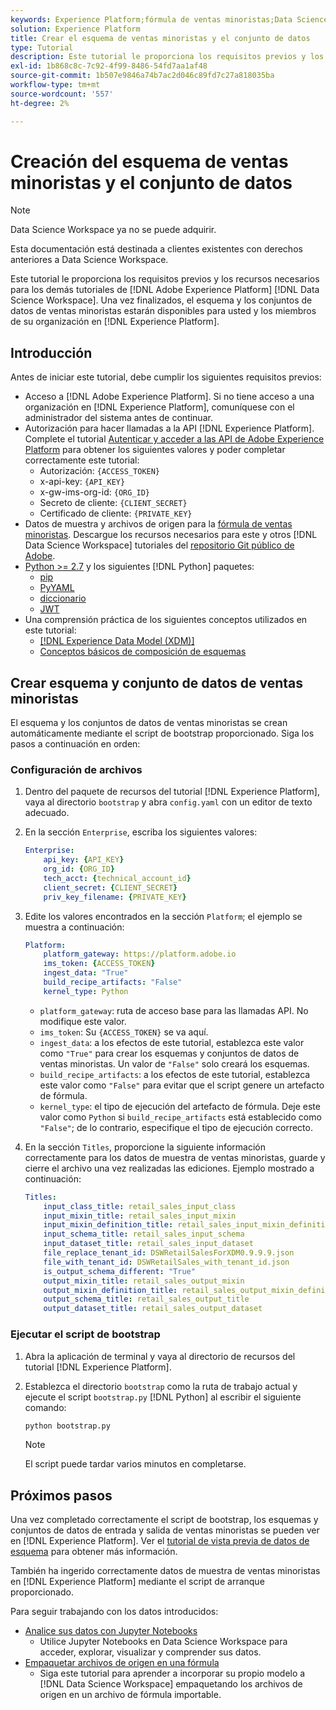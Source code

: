 ```yaml
---
keywords: Experience Platform;fórmula de ventas minoristas;Data Science Workspace;temas populares;fórmulas
solution: Experience Platform
title: Crear el esquema de ventas minoristas y el conjunto de datos
type: Tutorial
description: Este tutorial le proporciona los requisitos previos y los recursos necesarios para todos los demás tutoriales de Adobe Experience Platform Data Science Workspace. Una vez finalizados, el esquema y los conjuntos de datos de ventas minoristas estarán disponibles para usted y los miembros de su organización en Experience Platform.
exl-id: 1b868c8c-7c92-4f99-8486-54fd7aa1af48
source-git-commit: 1b507e9846a74b7ac2d046c89fd7c27a818035ba
workflow-type: tm+mt
source-wordcount: '557'
ht-degree: 2%

---
```



# Creación del esquema de ventas minoristas y el conjunto de datos

>[!NOTE]
>
>Data Science Workspace ya no se puede adquirir.
>
>Esta documentación está destinada a clientes existentes con derechos anteriores a Data Science Workspace.

Este tutorial le proporciona los requisitos previos y los recursos necesarios para los demás tutoriales de [!DNL Adobe Experience Platform] [!DNL Data Science Workspace]. Una vez finalizados, el esquema y los conjuntos de datos de ventas minoristas estarán disponibles para usted y los miembros de su organización en [!DNL Experience Platform].

## Introducción

Antes de iniciar este tutorial, debe cumplir los siguientes requisitos previos:

- Acceso a [!DNL Adobe Experience Platform]. Si no tiene acceso a una organización en [!DNL Experience Platform], comuníquese con el administrador del sistema antes de continuar.
- Autorización para hacer llamadas a la API [!DNL Experience Platform]. Complete el tutorial [Autenticar y acceder a las API de Adobe Experience Platform](https://www.adobe.com/go/platform-api-authentication-en) para obtener los siguientes valores y poder completar correctamente este tutorial:
   - Autorización: `{ACCESS_TOKEN}`
   - x-api-key: `{API_KEY}`
   - x-gw-ims-org-id: `{ORG_ID}`
   - Secreto de cliente: `{CLIENT_SECRET}`
   - Certificado de cliente: `{PRIVATE_KEY}`
- Datos de muestra y archivos de origen para la [fórmula de ventas minoristas](../pre-built-recipes/retail-sales.md). Descargue los recursos necesarios para este y otros [!DNL Data Science Workspace] tutoriales del [repositorio Git público de Adobe](https://github.com/adobe/experience-platform-dsw-reference/).
- [Python >= 2.7](https://www.python.org/downloads/) y los siguientes [!DNL Python] paquetes:
   - [pip](https://pypi.org/project/pip/)
   - [PyYAML](https://pyyaml.org/)
   - [diccionario](https://pypi.org/project/dictor/)
   - [JWT](https://pypi.org/project/jwt/)
- Una comprensión práctica de los siguientes conceptos utilizados en este tutorial:
   - [[!DNL Experience Data Model (XDM)]](../../xdm/home.md)
   - [Conceptos básicos de composición de esquemas](../../xdm/schema/field-dictionary.md)

## Crear esquema y conjunto de datos de ventas minoristas

El esquema y los conjuntos de datos de ventas minoristas se crean automáticamente mediante el script de bootstrap proporcionado. Siga los pasos a continuación en orden:

### Configuración de archivos

1. Dentro del paquete de recursos del tutorial [!DNL Experience Platform], vaya al directorio `bootstrap` y abra `config.yaml` con un editor de texto adecuado.
2. En la sección `Enterprise`, escriba los siguientes valores:

   ```yaml
   Enterprise:
       api_key: {API_KEY}
       org_id: {ORG_ID}
       tech_acct: {technical_account_id}
       client_secret: {CLIENT_SECRET}
       priv_key_filename: {PRIVATE_KEY}
   ```

3. Edite los valores encontrados en la sección `Platform`; el ejemplo se muestra a continuación:

   ```yaml
   Platform:
       platform_gateway: https://platform.adobe.io
       ims_token: {ACCESS_TOKEN}
       ingest_data: "True"
       build_recipe_artifacts: "False"
       kernel_type: Python
   ```

   - `platform_gateway`: ruta de acceso base para las llamadas API. No modifique este valor.
   - `ims_token`: Su `{ACCESS_TOKEN}` se va aquí.
   - `ingest_data`: a los efectos de este tutorial, establezca este valor como `"True"` para crear los esquemas y conjuntos de datos de ventas minoristas. Un valor de `"False"` solo creará los esquemas.
   - `build_recipe_artifacts`: a los efectos de este tutorial, establezca este valor como `"False"` para evitar que el script genere un artefacto de fórmula.
   - `kernel_type`: el tipo de ejecución del artefacto de fórmula. Deje este valor como `Python` si `build_recipe_artifacts` está establecido como `"False"`; de lo contrario, especifique el tipo de ejecución correcto.

4. En la sección `Titles`, proporcione la siguiente información correctamente para los datos de muestra de ventas minoristas, guarde y cierre el archivo una vez realizadas las ediciones. Ejemplo mostrado a continuación:

   ```yaml
   Titles:
       input_class_title: retail_sales_input_class
       input_mixin_title: retail_sales_input_mixin
       input_mixin_definition_title: retail_sales_input_mixin_definition
       input_schema_title: retail_sales_input_schema
       input_dataset_title: retail_sales_input_dataset
       file_replace_tenant_id: DSWRetailSalesForXDM0.9.9.9.json
       file_with_tenant_id: DSWRetailSales_with_tenant_id.json
       is_output_schema_different: "True"
       output_mixin_title: retail_sales_output_mixin
       output_mixin_definition_title: retail_sales_output_mixin_definition
       output_schema_title: retail_sales_output_title
       output_dataset_title: retail_sales_output_dataset
   ```

### Ejecutar el script de bootstrap

1. Abra la aplicación de terminal y vaya al directorio de recursos del tutorial [!DNL Experience Platform].
2. Establezca el directorio `bootstrap` como la ruta de trabajo actual y ejecute el script `bootstrap.py` [!DNL Python] al escribir el siguiente comando:

   ```bash
   python bootstrap.py
   ```

   >[!NOTE]
   >
   >El script puede tardar varios minutos en completarse.

## Próximos pasos

Una vez completado correctamente el script de bootstrap, los esquemas y conjuntos de datos de entrada y salida de ventas minoristas se pueden ver en [!DNL Experience Platform]. Ver el [tutorial de vista previa de datos de esquema](./preview-schema-data.md)
para obtener más información.

También ha ingerido correctamente datos de muestra de ventas minoristas en [!DNL Experience Platform] mediante el script de arranque proporcionado.

Para seguir trabajando con los datos introducidos:

- [Analice sus datos con Jupyter Notebooks](../jupyterlab/analyze-your-data.md)
   - Utilice Jupyter Notebooks en Data Science Workspace para acceder, explorar, visualizar y comprender sus datos.
- [Empaquetar archivos de origen en una fórmula](./package-source-files-recipe.md)
   - Siga este tutorial para aprender a incorporar su propio modelo a [!DNL Data Science Workspace] empaquetando los archivos de origen en un archivo de fórmula importable.
